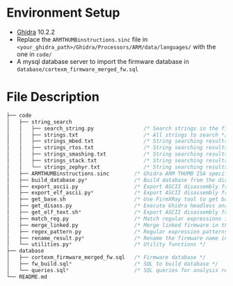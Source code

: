 
# Environment Setup

- [Ghidra](https://github.com/NationalSecurityAgency/ghidra/releases) 10.2.2
- Replace the `ARMTHUMBinstructions.sinc` file in `<your_ghidra_path>/Ghidra/Processors/ARM/data/languages/` with the one in `code/`
- A mysql database server to import the firmware database in `database/cortexm_firmware_merged_fw.sql`

# File Description
```c
├── code
│   ├── string_search
│   │   ├── search_string.py                /* Search strings in the firmware image */
│   │   ├── strings.txt                     /* All strings to search */
│   │   ├── strings_mbed.txt                /* String searching results for Mebd OS */
│   │   ├── strings_rtos.txt                /* String searching results for RTOS */
│   │   ├── strings_smashing.txt            /* String searching results for stack canary string */
│   │   ├── strings_stack.txt               /* String searching results for stack string */
│   │   └── strings_zephyr.txt              /* String searching results for Zephyr OS */
│   ├── ARMTHUMBinstructions.sinc        /* Ghidra ARM THUMB ISA specification with stack limit register support */
│   ├── build_database.py*               /* Build database from the directory */
│   ├── export_ascii.py                  /* Export ASCII disassembly from a raw binary image */
│   ├── export_elf_ascii.py*             /* Export ASCII disassembly from an ELF image */
│   ├── get_base.sh                      /* Use FirmXRay tool to get base address of the binary */
│   ├── get_disass.py                    /* Execute Ghidra headless analyzer to export disassembly for all the fws in database */
│   ├── get_elf_text.sh*                 /* Export ASCII disassembly from all ELF images in a directory */
│   ├── match_reg.py                     /* Match regular expressions in all disassembly */
│   ├── merge_linked.py                  /* Merge linked firmware in the database */
│   ├── regex_pattern.py                 /* Regular expression patterns (used by match_reg.py) */
│   ├── rename_result.py*                /* Rename the firmware name in the database batchly */
│   └── utilities.py*                    /* Utility functions */
├── database
│   ├── cortexm_firmware_merged_fw.sql   /* Firmware database */
│   ├── fw_build.sql*                    /* SQL to build database */
│   └── queries.sql*                     /* SQL queries for analysis results */
└── README.md
```